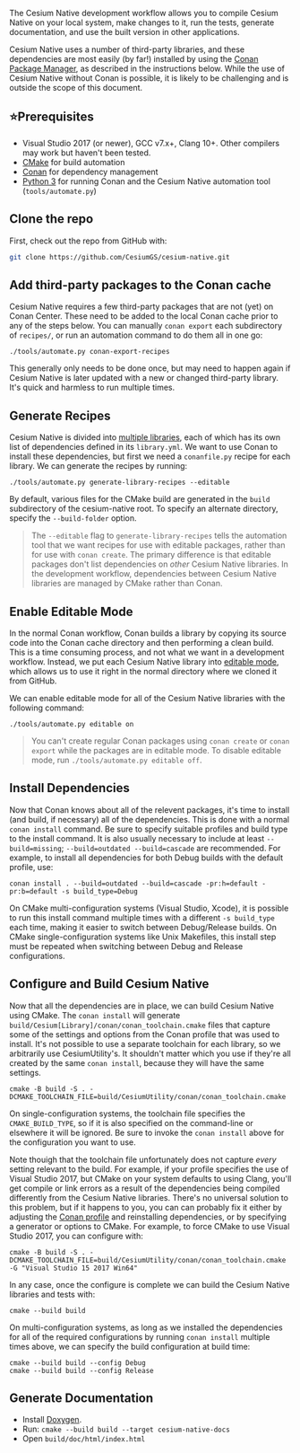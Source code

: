 The Cesium Native development workflow allows you to compile Cesium Native on your local system, make changes to it, run the tests, generate documentation, and use the built version in other applications.

Cesium Native uses a number of third-party libraries, and these dependencies are most easily (by far!) installed by using the [Conan Package Manager](https://conan.io/), as described in the instructions below. While the use of Cesium Native without Conan is possible, it is likely to be challenging and is outside the scope of this document.

## ⭐Prerequisites

* Visual Studio 2017 (or newer), GCC v7.x+, Clang 10+. Other compilers may work but haven't been tested.
* [CMake](https://cmake.org/) for build automation
* [Conan](https://conan.io/) for dependency management
* [Python 3](https://www.python.org/) for running Conan and the Cesium Native automation tool (`tools/automate.py`)

## Clone the repo

First, check out the repo from GitHub with:

```bash
git clone https://github.com/CesiumGS/cesium-native.git
```

## Add third-party packages to the Conan cache

Cesium Native requires a few third-party packages that are not (yet) on Conan Center. These need to be added to the local Conan cache prior to any of the steps below. You can manually `conan export` each subdirectory of `recipes/`, or run an automation command to do them all in one go:

```
./tools/automate.py conan-export-recipes
```

This generally only needs to be done once, but may need to happen again if Cesium Native is later updated with a new or changed third-party library. It's quick and harmless to run multiple times.

## Generate Recipes

Cesium Native is divided into [multiple libraries](../README.md#libraries), each of which has its own list of dependencies defined in its `library.yml`. We want to use Conan to install these dependencies, but first we need a `conanfile.py` recipe for each library. We can generate the recipes by running:

```
./tools/automate.py generate-library-recipes --editable
```

By default, various files for the CMake build are generated in the `build` subdirectory of the cesium-native root. To specify an alternate directory, specify the `--build-folder` option.

> The `--editable` flag to `generate-library-recipes` tells the automation tool that we want recipes for use with editable packages, rather than for use with `conan create`. The primary difference is that editable packages don't list dependencies on _other_ Cesium Native libraries. In the development workflow, dependencies between Cesium Native libraries are managed by CMake rather than Conan.

## Enable Editable Mode

In the normal Conan workflow, Conan builds a library by copying its source code into the Conan cache directory and then performing a clean build. This is a time consuming process, and not what we want in a development workflow.
Instead, we put each Cesium Native library into [editable mode](https://docs.conan.io/en/latest/developing_packages/editable_packages.html), which allows us to use it right in the normal directory where we cloned it from GitHub.

We can enable editable mode for all of the Cesium Native libraries with the following command:

```
./tools/automate.py editable on
```

> You can't create regular Conan packages using `conan create` or `conan export` while the packages are in editable mode. To disable editable mode, run `./tools/automate.py editable off`.

## Install Dependencies

Now that Conan knows about all of the relevent packages, it's time to install (and build, if necessary) all of the dependencies. This is done with a normal `conan install` command. Be sure to specify suitable profiles and build type to the install command. It is also usually necessary to include at least `--build=missing`; `--build=outdated --build=cascade` are recommended. For example, to install all dependencies for both Debug builds with the default profile, use:

```
conan install . --build=outdated --build=cascade -pr:h=default -pr:b=default -s build_type=Debug
```

On CMake multi-configuration systems (Visual Studio, Xcode), it is possible to run this install command multiple times with a different `-s build_type` each time, making it easier to switch between Debug/Release builds. On CMake single-configuration systems like Unix Makefiles, this install step must be repeated when switching between Debug and Release configurations.

## Configure and Build Cesium Native

Now that all the dependencies are in place, we can build Cesium Native using CMake. The `conan install` will generate `build/Cesium[Library]/conan/conan_toolchain.cmake` files that capture some of the settings and options from the Conan profile that was used to install. It's not possible to use a separate toolchain for each library, so we arbitrarily use CesiumUtility's. It shouldn't matter which you use if they're all created by the same `conan install`, because they will have the same settings.

```
cmake -B build -S . -DCMAKE_TOOLCHAIN_FILE=build/CesiumUtility/conan/conan_toolchain.cmake
```

On single-configuration systems, the toolchain file specifies the `CMAKE_BUILD_TYPE`, so if it is also specified on the command-line or elsewhere it will be ignored. Be sure to invoke the `conan install` above for the configuration you want to use.

Note thouigh that the toolchain file unfortunately does not capture _every_ setting relevant to the build. For example, if your profile specifies the use of Visual Studio 2017, but CMake on your system defaults to using Clang, you'll get compile or link errors as a result of the dependencies being compiled differently from the Cesium Native libraries. There's no universal solution to this problem, but if it happens to you, you can can probably fix it either by adjusting the [Conan profile](https://docs.conan.io/en/latest/using_packages/using_profiles.html) and reinstalling dependencies, or by specifying a generator or options to CMake. For example, to force CMake to use Visual Studio 2017, you can configure with:

```
cmake -B build -S . -DCMAKE_TOOLCHAIN_FILE=build/CesiumUtility/conan/conan_toolchain.cmake -G "Visual Studio 15 2017 Win64"
```

In any case, once the configure is complete we can build the Cesium Native libraries and tests with:

```
cmake --build build
```

On multi-configuration systems, as long as we installed the dependencies for all of the required configurations by running `conan install` multiple times above, we can specify the build configuration at build time:

```
cmake --build build --config Debug
cmake --build build --config Release
```

## Generate Documentation

* Install [Doxygen](https://www.doxygen.nl/).
* Run: `cmake --build build --target cesium-native-docs`
* Open `build/doc/html/index.html`
